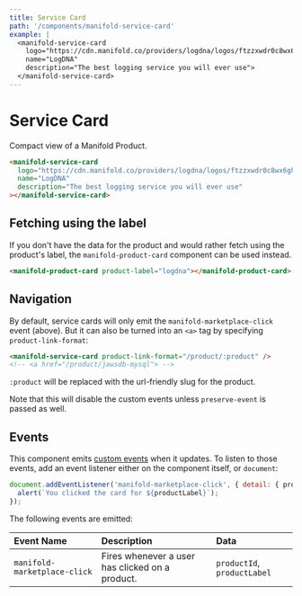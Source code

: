 ```yaml
---
title: Service Card
path: '/components/manifold-service-card'
example: |
  <manifold-service-card
    logo="https://cdn.manifold.co/providers/logdna/logos/ftzzxwdr0c8wx6gh0ntf83fq4w.png"
    name="LogDNA"
    description="The best logging service you will ever use">
  </manifold-service-card>
---
```


# Service Card

Compact view of a Manifold Product.

```html
<manifold-service-card
  logo="https://cdn.manifold.co/providers/logdna/logos/ftzzxwdr0c8wx6gh0ntf83fq4w.png"
  name="LogDNA"
  description="The best logging service you will ever use"
></manifold-service-card>
```

## Fetching using the label

If you don't have the data for the product and would rather fetch using the product's label, the
`manifold-product-card` component can be used instead.

```html
<manifold-product-card product-label="logdna"></manifold-product-card>
```

## Navigation

By default, service cards will only emit the `manifold-marketplace-click`
event (above). But it can also be turned into an `<a>` tag by specifying
`product-link-format`:

```html
<manifold-service-card product-link-format="/product/:product" />
<!-- <a href="/product/jawsdb-mysql"> -->
```

`:product` will be replaced with the url-friendly slug for the product.

Note that this will disable the custom events unless `preserve-event` is
passed as well.

## Events

This component emits [custom
events](https://developer.mozilla.org/en-US/docs/Web/API/CustomEvent/CustomEvent)
when it updates. To listen to those events, add an event listener either on
the component itself, or `document`:

```js
document.addEventListener('manifold-marketplace-click', { detail: { productLabel } } => {
  alert(`You clicked the card for ${productLabel}`);
});
```

The following events are emitted:

| Event Name                   | Description                                     | Data                        |
| :--------------------------- | :---------------------------------------------- | :-------------------------- |
| `manifold-marketplace-click` | Fires whenever a user has clicked on a product. | `productId`, `productLabel` |
